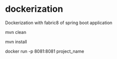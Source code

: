 # dockerization
Dockerization with fabric8 of spring boot application

mvn clean

mvn install

docker run -p 8081:8081 project_name 

